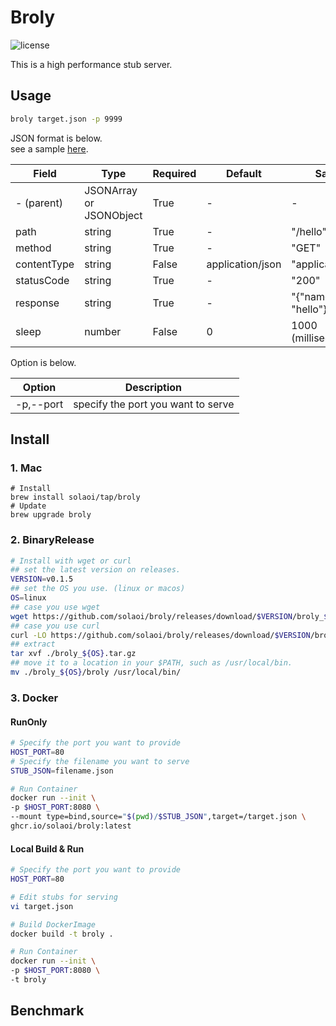 # Broly

![license](https://img.shields.io/github/license/solaoi/broly)

This is a high performance stub server.

## Usage

```sh
broly target.json -p 9999
```

JSON format is below.   
see a sample [here](https://raw.githubusercontent.com/solaoi/broly/main/target.json).

| Field       | Type                    | Required | Default          | Sample                  |
| ----------- | ----------------------- | -------- | ---------------- | ----------------------- |
| - (parent)  | JSONArray or JSONObject | True     | -                | -                       |
| path        | string                  | True     | -                | "/hello"                |
| method      | string                  | True     | -                | "GET"                   |
| contentType | string                  | False    | application/json | "application/json"      |
| statusCode  | string                  | True     | -                | "200"                   |
| response    | string                  | True     | -                | "{\"name\": \"hello\"}" |
| sleep       | number                  | False    | 0                | 1000 (milliseconds)     |

Option is below.

| Option    | Description                        |
| --------- | ---------------------------------- |
| -p,--port | specify the port you want to serve |

## Install

### 1. Mac

```
# Install
brew install solaoi/tap/broly
# Update
brew upgrade broly
```

### 2. BinaryRelease

```sh
# Install with wget or curl
## set the latest version on releases.
VERSION=v0.1.5
## set the OS you use. (linux or macos)
OS=linux
## case you use wget
wget https://github.com/solaoi/broly/releases/download/$VERSION/broly_${OS}.tar.gz
## case you use curl
curl -LO https://github.com/solaoi/broly/releases/download/$VERSION/broly_${OS}.tar.gz
## extract
tar xvf ./broly_${OS}.tar.gz
## move it to a location in your $PATH, such as /usr/local/bin.
mv ./broly_${OS}/broly /usr/local/bin/
```

### 3. Docker

#### RunOnly

```sh
# Specify the port you want to provide
HOST_PORT=80
# Specify the filename you want to serve
STUB_JSON=filename.json

# Run Container
docker run --init \
-p $HOST_PORT:8080 \
--mount type=bind,source="$(pwd)/$STUB_JSON",target=/target.json \ 
ghcr.io/solaoi/broly:latest
```

#### Local Build & Run

```sh
# Specify the port you want to provide
HOST_PORT=80

# Edit stubs for serving
vi target.json

# Build DockerImage
docker build -t broly .

# Run Container
docker run --init \
-p $HOST_PORT:8080 \
-t broly
```

## Benchmark
